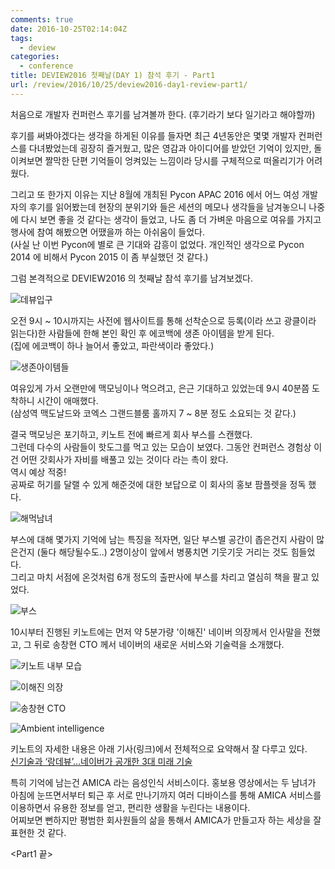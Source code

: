 ```yaml
---
comments: true
date: 2016-10-25T02:14:04Z
tags:
  - deview
categories:
  - conference
title: DEVIEW2016 첫째날(DAY 1) 참석 후기 - Part1
url: /review/2016/10/25/deview2016-day1-review-part1/
---
```


처음으로 개발자 컨퍼런스 후기를 남겨볼까 한다. (후기라기 보다 일기라고 해야할까)  

후기를 써봐야겠다는 생각을 하게된 이유를 들자면 최근 4년동안은 몇몇 개발자 컨퍼런스를 다녀봤었는데 굉장히 즐거웠고, 많은 영감과 아이디어를 받았던 기억이 있지만, 돌이켜보면 짤막한 단편 기억들이 엉켜있는 느낌이라 당시를 구체적으로 떠올리기가 어려웠다.  

그리고 또 한가지 이유는 지난 8월에 개최된 Pycon APAC 2016 에서 어느 여성 개발자의 후기를 읽어봤는데 현장의 분위기와 들은 세션의 메모나 생각들을 남겨놓으니 나중에 다시 보면 좋을 것 같다는 생각이 들었고, 나도 좀 더 가벼운 마음으로 여유를 가지고 행사에 참여 해봤으면 어땠을까 하는 아쉬움이 들었다.  
(사실 난 이번 Pycon에 별로 큰 기대와 감흥이 없었다. 개인적인 생각으로 Pycon 2014 에 비해서 Pycon 2015 이 좀 부실했던 것 같다.)  

그럼 본격적으로 DEVIEW2016 의 첫째날 참석 후기를 남겨보겠다.  

![데뷰입구](/images/deview2016/IMG_5982.jpg)

오전 9시 ~ 10시까지는 사전에 웹사이트를 통해 선착순으로 등록(이라 쓰고 광클이라 읽는다)한 사람들에 한해 본인 확인 후 에코백에 생존 아이템을 받게 된다.  
(집에 에코백이 하나 늘어서 좋았고, 파란색이라 좋았다.)  

![생존아이템들](/images/deview2016/IMG_5987.jpg)

여유있게 가서 오랜만에 맥모닝이나 먹으려고, 은근 기대하고 있었는데 9시 40분쯤 도착하니 시간이 애매했다.  
(삼성역 맥도날드와 코엑스 그랜드블룸 홀까지 7 ~ 8분 정도 소요되는 것 같다.)  

결국 맥모닝은 포기하고, 키노트 전에 빠르게 회사 부스를 스캔했다.  
그런데 다수의 사람들이 핫도그를 먹고 있는 모습이 보였다. 그동안 컨퍼런스 경험상 이건 어떤 갓회사가 자비를 배풀고 있는 것이다 라는 촉이 왔다.  
역시 예상 적중!  
공짜로 허기를 달랠 수 있게 해준것에 대한 보답으로 이 회사의 홍보 팜플렛을 정독 했다.  

![해먹남녀](/images/deview2016/IMG_5984.jpg)

부스에 대해 몇가지 기억에 남는 특징을 적자면, 일단 부스별 공간이 좁은건지 사람이 많은건지 (둘다 해당될수도..) 2명이상이 앞에서 병풍치면 기웃기웃 거리는 것도 힘들었다.  
그리고 마치 서점에 온것처럼 6개 정도의 출판사에 부스를 차리고 열심히 책을 팔고 있었다.  

![부스](/images/deview2016/IMG_5985.jpg)

10시부터 진행된 키노트에는 먼저 약 5분가량 '이해진' 네이버 의장께서 인사말을 전했고, 그 뒤로 송창현 CTO 께서 네이버의 새로운 서비스와 기술력을 소개했다.  

![키노트 내부 모습](/images/deview2016/IMG_5986.jpg)

![이해진 의장](/images/deview2016/IMG_5989.jpg)

![송창현 CTO](/images/deview2016/IMG_5992.jpg)

![Ambient intelligence](/images/deview2016/IMG_5996.jpg)

키노트의 자세한 내용은 아래 기사(링크)에서 전체적으로 요약해서 잘 다루고 있다.  
[신기술과 ‘랑데뷰’…네이버가 공개한 3대 미래 기술](https://www.bloter.net/archives/266182)  

특히 기억에 남는건 AMICA 라는 음성인식 서비스이다. 홍보용 영상에서는 두 남녀가 아침에 눈뜨면서부터 퇴근 후 서로 만나기까지 여러 디바이스를 통해 AMICA 서비스를 이용하면서 유용한 정보를 얻고, 편리한 생활을 누린다는 내용이다.  
어찌보면 뻔하지만 평범한 회사원들의 삶을 통해서 AMICA가 만들고자 하는 세상을 잘 표현한 것 같다.  

<Part1 끝>

